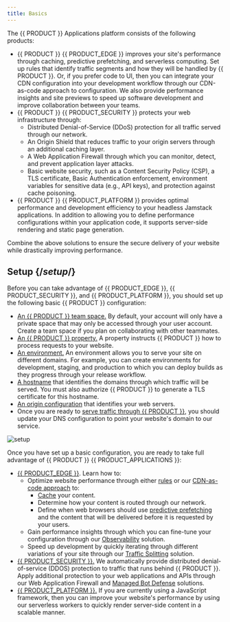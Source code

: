 ```yaml
---
title: Basics
---
```


The {{ PRODUCT }} Applications platform consists of the following products:
-   {{ PRODUCT }} {{ PRODUCT_EDGE }} improves your site's performance through caching, predictive prefetching, and serverless computing. Set up rules that identify traffic segments and how they will be handled by {{ PRODUCT }}. Or, if you prefer code to UI, then you can integrate your CDN configuration into your development workflow through our CDN-as-code approach to configuration. We also provide performance insights and site previews to speed up software development and improve collaboration between your teams.
-   {{ PRODUCT }} {{ PRODUCT_SECURITY }} protects your web infrastructure through:
    -   Distributed Denial-of-Service (DDoS) protection for all traffic served through our network.
    -   An Origin Shield that reduces traffic to your origin servers through an additional caching layer.
    -   A Web Application Firewall through which you can monitor, detect, and prevent application layer attacks.
    -   Basic website security, such as a Content Security Policy (CSP), a TLS certificate, Basic Authentication enforcement, environment variables for sensitive data (e.g., API keys), and protection against cache poisoning. 
-   {{ PRODUCT }} {{ PRODUCT_PLATFORM }} provides optimal performance and development efficiency to your headless Jamstack applications. In addition to allowing you to define performance configurations within your application code, it supports server-side rendering and static page generation.

Combine the above solutions to ensure the secure delivery of your website while drastically improving performance.

## Setup {/*setup*/}

Before you can take advantage of {{ PRODUCT_EDGE }}, {{ PRODUCT_SECURITY }}, and {{ PRODUCT_PLATFORM }}, you should set up the following basic {{ PRODUCT }} configuration:

-   [An {{ PRODUCT }} team space.](/guides/basics/collaboration) By default, your account will only have a private space that may only be accessed through your user account. Create a team space if you plan on collaborating with other teammates.
-   [An {{ PRODUCT }} property.](/guides/getting_started#create-property) A property instructs {{ PRODUCT }} how to process requests to your website.
-   [An environment.](/guides/basics/environments) An environment allows you to serve your site on different domains. For example, you can create environments for development, staging, and production to which you can deploy builds as they progress through your release workflow.
-   [A hostname](/guides/basics/hostnames_and_origins#hostnames) that identifies the domains through which traffic will be served. You must also authorize {{ PRODUCT }} to generate a TLS certificate for this hostname.
-   [An origin configuration](/guides/basics/hostnames_and_origins#origin) that identifies your web servers.
-   Once you are ready to [serve traffic through {{ PRODUCT }}](/guides/basics/hostnames_and_origins#serving-traffic-through), you should update your DNS configuration to point your website's domain to our service. 

![setup](/images/v7/basics/setup-overview.png)

Once you have set up a basic configuration, you are ready to take full advantage of {{ PRODUCT }} {{ PRODUCT_APPLICATIONS }}:

-   [{{ PRODUCT_EDGE }}](/guides/performance). Learn how to:
    -   Optimize website performance through either [rules](/guides/performance/rules) or our [CDN-as-code approach](/guides/performance/cdn_as_code) to:
        -   [Cache](/guides/performance/getting_started#configure-caching) your content.
        -   Determine how your content is routed through our network.
        -   Define when web browsers should use [predictive prefetching](/guides/performance/prefetching) and the content that will be delivered before it is requested by your users.
    -   Gain performance insights through which you can fine-tune your configuration through our [Observability](/guides/performance/observability) solution.
    -   Speed up development by quickly iterating through different variations of your site through our [Traffic Splitting](/guides/performance/traffic_splitting) solution.
-   [{{ PRODUCT_SECURITY }}.](/guides/security) We automatically provide distributed denial-of-service (DDOS) protection to traffic that runs behind {{ PRODUCT }}. Apply additional protection to your web applications and APIs through our Web Application Firewall and [Managed Bot Defense](/guides/security/managed_bot_defense) solutions.
-   [{{ PRODUCT_PLATFORM }}.](/guides/sites_frameworks/getting_started) If you are currently using a JavaScript framework, then you can improve your website's performance by using our serverless workers to quickly render server-side content in a scalable manner.
